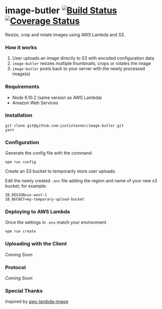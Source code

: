 # image-butler [![Build Status](https://travis-ci.org/justintanner/image-butler.svg?branch=master)](https://travis-ci.org/justintanner/image-butler) [![Coverage Status](https://coveralls.io/repos/github/justintanner/image-butler/badge.svg?branch=master)](https://coveralls.io/github/justintanner/image-butler?branch=master)

Resize, crop and rotate images using AWS Lambda and S3.

### How it works
 
 1) User uploads an image directly to S3 with encoded configuration data
 2) `image-butler` resizes multiple thumbnails, crops or rotates the image
 3) `image-butler` posts back to your server with the newly processed image(s) 
 
### Requirements

* Node 6.10.2 (same version as AWS Lambda)
* Amazon Web Services

### Installation

```
git clone git@github.com:justintanner/image-butler.git
yarn 
```

### Configuration

Generate the config file with the command
```
npm run config 
```

Create an S3 bucket to temporarily store user uploads.

Edit the newly created `.env` file adding the region and name of your new s3 bucket, for example: 

```
IB_REGION=us-west-1
IB_BUCKET=my-temporary-upload-bucket
```

### Deploying to AWS Lambda

Once the settings in `.env` match your environment

```
npm run create
```

### Uploading with the Client ###

*Coming Soon*

### Protocol

*Coming Soon*

### Special Thanks

Inspired by [aws-lambda-image][1]

[1]: https://github.com/ysugimoto/aws-lambda-image 

